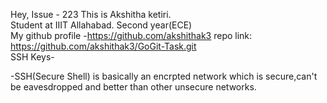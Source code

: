 Hey,
Issue - 223
This is Akshitha ketiri.<br>
Student at IIIT Allahabad.
Second year(ECE)<br>
My github profile -https://github.com/akshithak3
repo link: https://github.com/akshithak3/GoGit-Task.git
<br>
SSH Keys-

-SSH(Secure Shell) is basically an encrpted network which is secure,can't be eavesdropped and better than other unsecure networks.